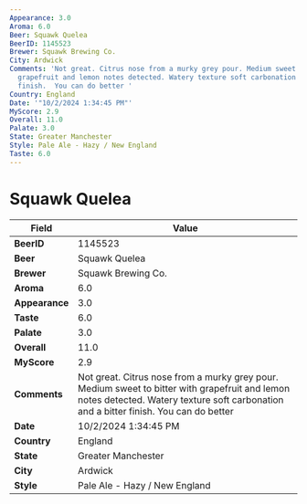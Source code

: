 ```yaml
---
Appearance: 3.0
Aroma: 6.0
Beer: Squawk Quelea
BeerID: 1145523
Brewer: Squawk Brewing Co.
City: Ardwick
Comments: 'Not great. Citrus nose from a murky grey pour. Medium sweet to bitter with
  grapefruit and lemon notes detected. Watery texture soft carbonation and a bitter
  finish.  You can do better '
Country: England
Date: '"10/2/2024 1:34:45 PM"'
MyScore: 2.9
Overall: 11.0
Palate: 3.0
State: Greater Manchester
Style: Pale Ale - Hazy / New England
Taste: 6.0
---
```


# Squawk Quelea

| Field         | Value |
|---------------|-------|
| **BeerID** | 1145523 |
| **Beer** | Squawk Quelea |
| **Brewer** | Squawk Brewing Co. |
| **Aroma** | 6.0 |
| **Appearance** | 3.0 |
| **Taste** | 6.0 |
| **Palate** | 3.0 |
| **Overall** | 11.0 |
| **MyScore** | 2.9 |
| **Comments** | Not great. Citrus nose from a murky grey pour. Medium sweet to bitter with grapefruit and lemon notes detected. Watery texture soft carbonation and a bitter finish.  You can do better  |
| **Date** | 10/2/2024 1:34:45 PM |
| **Country** | England |
| **State** | Greater Manchester |
| **City** | Ardwick |
| **Style** | Pale Ale - Hazy / New England |
